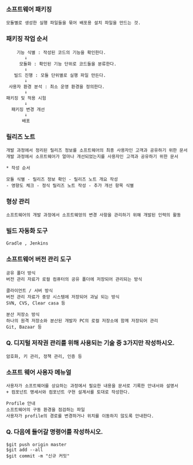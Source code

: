 ### 소프트웨어 패키징

```
모듈별로 생성한 실행 파일들을 묶어 배포용 설치 파일을 만드는 것.
```

### 패키징 작업 순서

```
    기능 식별 : 작성된 코드의 기능을 확인한다.
       ↓
     모듈화 : 확인된 기능 단위로 코드들을 분류한다.
       ↓
   빌드 진행 : 모듈 단위별로 실행 파일 만든다.
       ↓
 사용자 환경 분석 : 최소 운영 환경을 정의한다.
       ↓
패키징 및 적용 시험
       ↓
  패키징 변경 개선
       ↓
      배포
```

### 릴리즈 노트 

```
개발 과정에서 정리된 릴리즈 정보를 소프트웨어의 최종 사용자인 고객과 공유하기 위한 문서
개발 과정에서 소프트웨어가 얼마나 개선되었는지를 사용자인 고객과 공유하기 위한 문서 

* 작성 순서

모듈 식별 - 릴리즈 정보 확인 - 릴리즈 노트 개요 작성 
- 영향도 체크 - 정식 릴리즈 노트 작성 - 추가 개선 항목 식별
```
### 형상 관리

```
소프트웨어의 개발 과정에서 소프트웨엉의 변경 사항을 관리하기 위해 개발된 인력의 활동
```

### 빌드 자동화 도구

``` 
Gradle , Jenkins
```

### 소프트웨어 버전 관리 도구 

```
공유 폴더 방식 
버전 관리 자료가 로컬 컴퓨터의 공유 폴더에 저장되어 관리되는 방식

클라이언트 / 서버 방식
버전 관리 자료가 중앙 시스템에 저장되어 과닐 되는 방식
SVN, CVS, Clear casa 등 

분산 저장소 방식
하나의 원격 저장소와 분산된 개발자 PC의 로컬 저장소에 함께 저장되어 관리
Git, Bazaar 등
```

### Q. 디지털 저작권 관리를 위해 사용되는 기술 중 3가지만 작성하시오.
```
암호화, 키 관리, 정책 관리, 인증 등
```

### 소프트 웨어 사용자 메뉴얼

```
사용자가 소프트웨어를 상요하는 과정에서 필요한 내용을 문서로 기록한 안내서와 설명서
+ 컴포넌트 명세서와 컴포넌트 구현 설계서를 토대로 작성한다.

Profile 안내
소프트웨어의 구동 환경을 점검하는 파일 
사용자가 profile의 경로를 변경하거나 위치를 이동하지 않도록 안내한다. 
```

### Q. 다음에 들어갈 명령어를 작성하시오.

```
$git push origin master
$git add --all
$git commit -m "신규 커밋"
```

